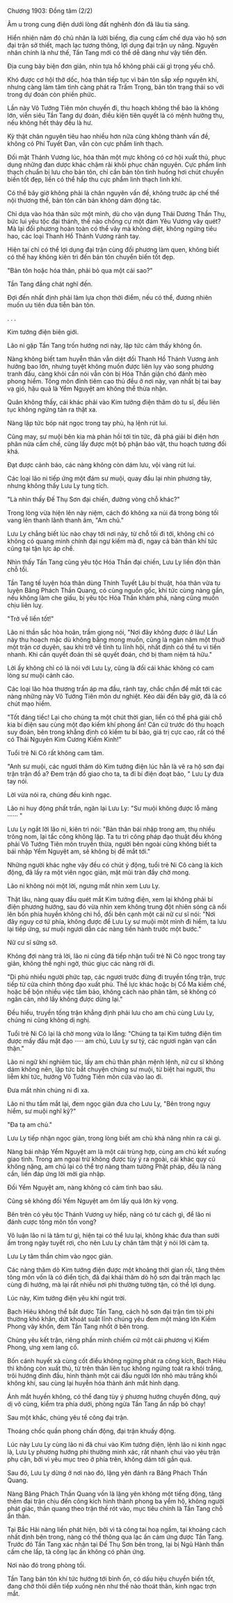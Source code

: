 




Chương 1903: Đồng tâm (2/2)


Âm u trong cung điện dưới lòng đất nghênh đón đã lâu tia sáng.

Hiển nhiên năm đó chủ nhân là lười biếng, địa cung cấm chế dựa vào hộ sơn đại trận sở thiết, mạch lạc tương thông, lợi dụng đại trận uy năng. Nguyên nhân chính là như thế, Tần Tang mới có thể dễ dàng như vậy tiến đến.

Địa cung bày biện đơn giản, nhìn tựa hồ không phải cái gì trọng yếu chỗ.

Khó được cơ hội thở dốc, hóa thân tiếp tục vì bản tôn sắp xếp nguyên khí, nhưng càng làm tâm tình càng phát ra Trầm Trọng, bản tôn trạng thái so với trong dự đoán còn phiền phức.

Lần này Vô Tướng Tiên môn chuyến đi, thu hoạch không thể bảo là không lớn, viễn siêu Tần Tang dự đoán, điều kiện tiên quyết là có mệnh hưởng thụ, nếu không hết thảy đều là hư.

Kỳ thật chân nguyên tiêu hao nhiều hơn nữa cũng không thành vấn đề, không có Phí Tuyết Đan, vẫn còn cực phẩm linh thạch.

Đối mặt Thánh Vương lúc, hóa thân một mực không có cơ hội xuất thủ, phục dụng những đan dược khác chậm rãi khôi phục chân nguyên. Cực phẩm linh thạch chuẩn bị lưu cho bản tôn, chỉ cần bản tôn tình huống hơi chút chuyển biến tốt đẹp, liền có thể hấp thu cực phẩm linh thạch linh khí.

Có thể bây giờ không phải là chân nguyên vấn đề, không trước áp chế thể nội thương thế, bản tôn căn bản không dám động tác.

Chỉ dựa vào hóa thân sức một mình, dù cho vận dụng Thái Dương Thần Thụ, bức lui yêu tộc đại thánh, thế nào chống cự một đám Yêu Vương vây quét? Mà lại đối phương hoàn toàn có thể vây mà không diệt, không ngừng tiêu hao, các loại Thanh Hồ Thánh Vương rảnh tay.

Hiện tại chỉ có thể lợi dụng đại trận cùng đối phương làm quen, không biết có thể hay không kiên trì đến bản tôn chuyển biến tốt đẹp.

"Bản tôn hoặc hóa thân, phải bỏ qua một cái sao?"

Tần Tang đắng chát nghĩ đến.

Đợi đến nhất định phải làm lựa chọn thời điểm, nếu có thể, đương nhiên muốn ưu tiên đưa tiễn bản tôn.

. . .

Kim tướng điện biên giới.

Lão ni gặp Tần Tang trốn hướng nơi này, lập tức cảm thấy không ổn.

Nàng không biết tam huyễn thân vẫn diệt đối Thanh Hồ Thánh Vương ảnh hưởng bao lớn, nhưng tuyệt không muốn được liên lụy vào song phương tranh đấu, càng khỏi cần nói vẫn còn bị Hóa Thần giận chó đánh mèo phong hiểm. Tông môn đỉnh tiêm cao thủ đều ở nơi này, vạn nhất bị tai bay vạ gió, hậu quả là Yểm Nguyệt am không thể thừa nhận.

Quân không thấy, cái khác phải vào Kim tướng điện thăm dò tu sĩ, đều liên tục không ngừng tản ra thật xa.

Nàng lập tức bóp nát ngọc trong tay phù, hạ lệnh rút lui.

Cũng may, sư muội bên kia mà phản hồi tới tin tức, đã phá giải bí điện hơn phân nửa cấm chế, cũng lấy được một bộ phận bảo vật, thu hoạch tương đối khá.

Đạt được cảnh báo, các nàng không còn dám lưu, vội vàng rút lui.

Các loại lão ni tiếp ứng một đám sư muội, quay đầu lại nhìn phương tây, nhưng không thấy Lưu Ly tung tích.

"Là nhìn thấy Đế Thụ Sơn đại chiến, đường vòng chỗ khác?"

Trong lòng vừa hiện lên này niệm, cách đó không xa núi đá trong bóng tối vang lên thanh lãnh thanh âm, "Am chủ."

Lưu Ly chẳng biết lúc nào chạy tới nơi này, từ chỗ tối đi tới, không chỉ có không có quang minh chính đại ngự kiếm mà đi, ngay cả bản thân khí tức cũng tại tận lực áp chế.

Nhìn thấy Tần Tang cùng yêu tộc Hóa Thần đại chiến, Lưu Ly liền độn thân chỗ tối.

Tần Tang tế luyện hóa thân dùng Thính Tuyết Lâu bí thuật, hóa thân vừa tu luyện Băng Phách Thần Quang, có cùng nguồn gốc, khí tức cùng nàng gần, nếu không làm che giấu, bị yêu tộc Hóa Thần khám phá, nàng cũng muốn chịu liên luỵ.

"Trở về liền tốt!"

Lão ni thần sắc hòa hoãn, trầm giọng nói, "Nơi đây không được ở lâu! Lần này thu hoạch mặc dù không bằng mong muốn, cũng là ngàn năm một thuở một trận cơ duyên, sau khi trở về tĩnh tu lĩnh hội, nhất định có thể tu vi tiến nhanh. Khi cần quyết đoán thì sẽ quyết đoán, chớ bị tham niệm tả hữu."

Lời ấy không chỉ có là nói với Lưu Ly, cũng là đối cái khác không có cam lòng sư muội cảnh cáo.

Các loại lão hòa thượng trấn áp ma đầu, rảnh tay, chắc chắn để mắt tới các nàng những này Vô Tướng Tiên môn dư nghiệt. Kéo dài đến bây giờ, đã là có chút mạo hiểm.

"Tốt đáng tiếc! Lại cho chúng ta một chút thời gian, liền có thể phá giải chỗ kia bí điện sau cùng một đạo kiếm khí phong ấn! Căn cứ trước đó thu hoạch suy đoán, bên trong khẳng định có kiếm tu bí bảo, giá trị cực cao, rất có thể có Thái Nguyên Kim Cương Kiếm Kinh!"

Tuổi trẻ Ni Cô rất không cam tâm.

"Anh sư muội, các ngươi thăm dò Kim tướng điện lúc hẳn là vẽ ra hộ sơn đại trận trận đồ a? Đem trận đồ giao cho ta, ta đi bí điện đoạt bảo, " Lưu Ly đưa tay nói.

Lời vừa nói ra, chúng đều kinh ngạc.

Lão ni huy động phất trần, ngăn lại Lưu Ly: "Sư muội không được lỗ mãng ······ "

Lưu Ly ngắt lời lão ni, kiên trì nói: "Bản thân bái nhập trong am, thụ nhiều trông nom, lại tấc công không lập. Ta tu trì công pháp đạo thuật đều không phải Vô Tướng Tiên môn truyền thừa, người bên ngoài cũng không biết ta bái nhập Yểm Nguyệt am, sẽ không bị để mắt tới."

Những người khác nghe vậy đều có chút ý động, tuổi trẻ Ni Cô càng là kích động, đã lấy ra một viên ngọc giản, mặt mũi tràn đầy chờ mong.

Lão ni không nói một lời, ngưng mắt nhìn xem Lưu Ly.

Thật lâu, nàng quay đầu quét mắt Kim tướng điện, xem lại không phải bí điện phương hướng, sau đó vừa nhìn xem không trung đột nhiên sóng cả nổi lên bốn phía huyền không chi hồ, đối bên cạnh một cái nữ cư sĩ nói: "Nơi đây nguy cơ tứ phía, không được để Lưu Ly sư muội một mình đi hiểm, ta lưu lại tiếp ứng, sư muội ngươi dẫn các nàng tiến hành trước một bước."

Nữ cư sĩ sững sờ.

Không đợi nàng trả lời, lão ni cũng đã tiếp nhận tuổi trẻ Ni Cô ngọc trong tay giản, không thể nghi ngờ, thúc giục các nàng rời đi.

"Di phủ nhiều người phức tạp, các ngươi trước đừng đi truyền tống trận, trực tiếp từ cửa chính thông đạo xuất phủ. Thế lực khác hoặc bị Cổ Ma kiềm chế, hoặc bề bộn nhiều việc tầm bảo, không cách nào phân tâm, sẽ không có ngăn cản, nhớ lấy không được dừng lại."

Đều hiểu, truyền tống trận khẳng định phải lưu cho am chủ cùng Lưu Ly, chúng ni cũng không dị nghị.

Tuổi trẻ Ni Cô lại là chờ mong vừa lo lắng: "Chúng ta tại Kim tướng điện tìm được mấy đầu mật đạo ····· am chủ, Lưu Ly sư tỷ, các ngươi ngàn vạn cẩn thận."

Lão ni ngữ khí nghiêm túc, lấy am chủ thân phận mệnh lệnh, nữ cư sĩ không dám không nên, lập tức bắt chuyện chúng sư muội, từ biệt hai người, thu liễm khí tức, hướng Vô Tướng Tiên môn cửa vào lao đi.

Đưa mắt nhìn chúng ni đi xa.

Lão ni thu tầm mắt lại, đem ngọc giản đưa cho Lưu Ly, "Bên trong nguy hiểm, sư muội nghĩ kỹ?"

"Đa tạ am chủ."

Lưu Ly tiếp nhận ngọc giản, trong lòng biết am chủ khả năng nhìn ra cái gì.

Nàng bái nhập Yểm Nguyệt am là một cái trùng hợp, cùng am chủ kết xuống giao tình. Trong am ngoại trừ không được tùy ý ra ngoài, cái khác quy củ không nặng, am chủ lại có thể trợ nàng tham tường Phật pháp, đều là nàng cần, liền đáp ứng lời mời gia nhập.

Đối Yểm Nguyệt am, nàng không có cảm tình bao sâu.

Cũng sẽ không đối Yểm Nguyệt am ôm lấy quá lớn kỳ vọng.

Bên trên có yêu tộc Thánh Vương uy hiếp, nàng có tư cách gì, để lão ni đánh cược tông môn tồn vong?

Vô luận lão ni là tâm tư gì, hiện tại có thể lưu lại, không khác đưa than sưởi ấm trong ngày tuyết rơi, cho nên Lưu Ly chân tâm thật ý nói lời cảm tạ.

Lưu Ly tâm thần chìm vào ngọc giản.

Các nàng thăm dò Kim tướng điện được một khoảng thời gian rồi, tăng thêm tông môn vốn là có điển tịch, đã đại khái thăm dò hộ sơn đại trận mạch lạc cùng đi hướng, mà lại rất nhiều nơi phi thường tường tận, có thể lợi dụng.

Lúc này, Kim tướng điện yêu khí ngút trời.

Bạch Hiêu không thể bắt được Tần Tang, cách hộ sơn đại trận tìm tòi phi thường khó khăn, dứt khoát suất lĩnh chúng yêu đem một mảng lớn Kiếm Phong vây khốn, đem Tần Tang nhốt ở bên trong.

Chúng yêu kết trận, riêng phần mình chiếm cứ một cái phương vị Kiếm Phong, ưng xem lang cố.

Bốn cánh huyết xà cùng cốt điểu không ngừng phát ra công kích, Bạch Hiêu thì không còn xuất thủ, từ trên thân liên tục không ngừng toát ra khói trắng, trôi hướng đỉnh đầu, hình thành một cái đầu người lớn nhỏ màu trắng khối không khí, sau cùng lại huyễn hóa thành ánh mắt hình dạng.

Ánh mắt huyền không, có thể đang tùy ý phương hướng chuyển động, quỷ dị vô cùng, kiểm tra phía dưới, phòng ngừa Tần Tang ẩn nấp bỏ chạy!

Sau một khắc, chúng yêu tề công đại trận.

Thoáng chốc quần phong chấn động, đại trận khuấy động.

Lúc này Lưu Ly cùng lão ni đã chui vào Kim tướng điện, lệnh lão ni kinh ngạc là, Lưu Ly phương hướng phi thường minh xác, rất nhanh chui vào yêu trận phụ cận, bởi vì yêu mục treo ở phía trên, không dám tới gần quá.

Sau đó, Lưu Ly dừng ở nơi nào đó, lặng yên đánh ra Băng Phách Thần Quang.

Nàng Băng Phách Thần Quang vốn là lặng yên không một tiếng động, tăng thêm đại trận chịu đến công kích hình thành phong ba yểm hộ, không người phát giác, thần quang theo trận thế rót vào, mục tiêu chính là Tần Tang chỗ ẩn thân.

Tại Bắc Hải nàng liền phát hiện, bởi vì tà công tai hoạ ngầm, tại khoảng cách nhất định bên trong, nàng có thể thông qua lạc ấn cảm ứng được Tần Tang. Trước đó Tần Tang xác nhận tại Đế Thụ Sơn bên trong, lại bị Ngũ Hành thần cấm che lấp, tà công lạc ấn không có phản ứng.

Nơi nào đó trong phòng tối.

Tần Tang bản tôn khí tức hướng tới bình ổn, có dấu hiệu chuyển biến tốt, đang chờ thôi diễn tiếp xuống nên như thế nào thoát thân, kinh ngạc trợn mắt.




